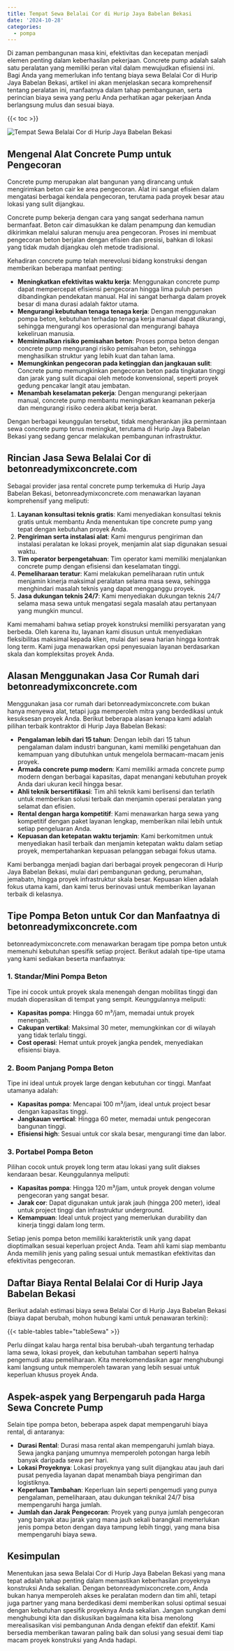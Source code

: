 ```yaml
---
title: Tempat Sewa Belalai Cor di Hurip Jaya Babelan Bekasi
date: '2024-10-28'
categories:
  - pompa
---
```


Di zaman pembangunan masa kini, efektivitas dan kecepatan menjadi elemen penting dalam keberhasilan pekerjaan. Concrete pump adalah salah satu peralatan yang memiliki peran vital dalam mewujudkan efisiensi ini. Bagi Anda yang memerlukan info tentang biaya sewa Belalai Cor di Hurip Jaya Babelan Bekasi, artikel ini akan menjelaskan secara komprehensif tentang peralatan ini, manfaatnya dalam tahap pembangunan, serta perincian biaya sewa yang perlu Anda perhatikan agar pekerjaan Anda berlangsung mulus dan sesuai biaya.

{{< toc >}}

![Tempat Sewa Belalai Cor di Hurip Jaya Babelan Bekasi](https://betoncor8.github.io/pump/concrete-pump%20(28).png)

## Mengenal Alat Concrete Pump untuk Pengecoran

Concrete pump merupakan alat bangunan yang dirancang untuk mengirimkan beton cair ke area pengecoran. Alat ini sangat efisien dalam mengatasi berbagai kendala pengecoran, terutama pada proyek besar atau lokasi yang sulit dijangkau.

Concrete pump bekerja dengan cara yang sangat sederhana namun bermanfaat. Beton cair dimasukkan ke dalam penampung dan kemudian dikirimkan melalui saluran menuju area pengecoran. Proses ini membuat pengecoran beton berjalan dengan efisien dan presisi, bahkan di lokasi yang tidak mudah dijangkau oleh metode tradisional.

Kehadiran concrete pump telah merevolusi bidang konstruksi dengan memberikan beberapa manfaat penting:

- **Meningkatkan efektivitas waktu kerja**: Menggunakan concrete pump dapat mempercepat efisiensi pengecoran hingga lima puluh persen dibandingkan pendekatan manual. Hal ini sangat berharga dalam proyek besar di mana durasi adalah faktor utama.
- **Mengurangi kebutuhan tenaga tenaga kerja**: Dengan menggunakan pompa beton, kebutuhan terhadap tenaga kerja manual dapat dikurangi, sehingga mengurangi kos operasional dan mengurangi bahaya kekeliruan manusia.
- **Meminimalkan risiko pemisahan beton**: Proses pompa beton dengan concrete pump mengurangi risiko pemisahan beton, sehingga menghasilkan struktur yang lebih kuat dan tahan lama.
- **Memungkinkan pengecoran pada ketinggian dan jangkauan sulit**: Concrete pump memungkinkan pengecoran beton pada tingkatan tinggi dan jarak yang sulit dicapai oleh metode konvensional, seperti proyek gedung pencakar langit atau jembatan.
- **Menambah keselamatan pekerja**: Dengan mengurangi pekerjaan manual, concrete pump membantu meningkatkan keamanan pekerja dan mengurangi risiko cedera akibat kerja berat.

Dengan berbagai keunggulan tersebut, tidak mengherankan jika permintaan sewa concrete pump terus meningkat, terutama di Hurip Jaya Babelan Bekasi yang sedang gencar melakukan pembangunan infrastruktur.

## Rincian Jasa Sewa Belalai Cor di betonreadymixconcrete.com

Sebagai provider jasa rental concrete pump terkemuka di Hurip Jaya Babelan Bekasi, betonreadymixconcrete.com menawarkan layanan komprehensif yang meliputi:

1. **Layanan konsultasi teknis gratis**: Kami menyediakan konsultasi teknis gratis untuk membantu Anda menentukan tipe concrete pump yang tepat dengan kebutuhan proyek Anda.
2. **Pengiriman serta instalasi alat**: Kami mengurus pengiriman dan instalasi peralatan ke lokasi proyek, menjamin alat siap digunakan sesuai waktu.
3. **Tim operator berpengetahuan**: Tim operator kami memiliki menjalankan concrete pump dengan efisiensi dan keselamatan tinggi.
4. **Pemeliharaan teratur**: Kami melakukan pemeliharaan rutin untuk menjamin kinerja maksimal peralatan selama masa sewa, sehingga menghindari masalah teknis yang dapat mengganggu proyek.
5. **Jasa dukungan teknis 24/7**: Kami menyediakan dukungan teknis 24/7 selama masa sewa untuk mengatasi segala masalah atau pertanyaan yang mungkin muncul.

Kami memahami bahwa setiap proyek konstruksi memiliki persyaratan yang berbeda. Oleh karena itu, layanan kami disusun untuk menyediakan fleksibilitas maksimal kepada klien, mulai dari sewa harian hingga kontrak long term. Kami juga menawarkan opsi penyesuaian layanan berdasarkan skala dan kompleksitas proyek Anda.

## Alasan Menggunakan Jasa Cor Rumah dari betonreadymixconcrete.com

Menggunakan jasa cor rumah dari betonreadymixconcrete.com bukan hanya menyewa alat, tetapi juga memperoleh mitra yang berdedikasi untuk kesuksesan proyek Anda. Berikut beberapa alasan kenapa kami adalah pilihan terbaik kontraktor di Hurip Jaya Babelan Bekasi:

- **Pengalaman lebih dari 15 tahun**: Dengan lebih dari 15 tahun pengalaman dalam industri bangunan, kami memiliki pengetahuan dan kemampuan yang dibutuhkan untuk mengelola bermacam-macam jenis proyek.
- **Armada concrete pump modern**: Kami memiliki armada concrete pump modern dengan berbagai kapasitas, dapat menangani kebutuhan proyek Anda dari ukuran kecil hingga besar.
- **Ahli teknik bersertifikasi**: Tim ahli teknik kami berlisensi dan terlatih untuk memberikan solusi terbaik dan menjamin operasi peralatan yang selamat dan efisien.
- **Rental dengan harga kompetitif**: Kami menawarkan harga sewa yang kompetitif dengan paket layanan lengkap, memberikan nilai lebih untuk setiap pengeluaran Anda.
- **Kepuasan dan ketepatan waktu terjamin**: Kami berkomitmen untuk menyediakan hasil terbaik dan menjamin ketepatan waktu dalam setiap proyek, mempertahankan kepuasan pelanggan sebagai fokus utama.

Kami berbangga menjadi bagian dari berbagai proyek pengecoran di Hurip Jaya Babelan Bekasi, mulai dari pembangunan gedung, perumahan, jemabatn, hingga proyek infrastruktur skala besar. Kepuasan klien adalah fokus utama kami, dan kami terus berinovasi untuk memberikan layanan terbaik di kelasnya.

## Tipe Pompa Beton untuk Cor dan Manfaatnya di betonreadymixconcrete.com

betonreadymixconcrete.com menawarkan beragam tipe pompa beton untuk memenuhi kebutuhan spesifik setiap project. Berikut adalah tipe-tipe utama yang kami sediakan beserta manfaatnya:

### 1\. Standar/Mini Pompa Beton

Tipe ini cocok untuk proyek skala menengah dengan mobilitas tinggi dan mudah dioperasikan di tempat yang sempit. Keunggulannya meliputi:

- **Kapasitas pompa**: Hingga 60 m³/jam, memadai untuk proyek menengah.
- **Cakupan vertikal**: Maksimal 30 meter, memungkinkan cor di wilayah yang tidak terlalu tinggi.
- **Cost operasi**: Hemat untuk proyek jangka pendek, menyediakan efisiensi biaya.

### 2\. Boom Panjang Pompa Beton

Tipe ini ideal untuk proyek large dengan kebutuhan cor tinggi. Manfaat utamanya adalah:

- **Kapasitas pompa**: Mencapai 100 m³/jam, ideal untuk project besar dengan kapasitas tinggi.
- **Jangkauan vertical**: Hingga 60 meter, memadai untuk pengecoran bangunan tinggi.
- **Efisiensi high**: Sesuai untuk cor skala besar, mengurangi time dan labor.

### 3\. Portabel Pompa Beton

Pilihan cocok untuk proyek long term atau lokasi yang sulit diakses kendaraan besar. Keunggulannya meliputi:

- **Kapasitas pompa**: Hingga 120 m³/jam, untuk proyek dengan volume pengecoran yang sangat besar.
- **Jarak cor**: Dapat digunakan untuk jarak jauh (hingga 200 meter), ideal untuk project tinggi dan infrastruktur underground.
- **Kemampuan**: Ideal untuk project yang memerlukan durability dan kinerja tinggi dalam long term.

Setiap jenis pompa beton memiliki karakteristik unik yang dapat dioptimalkan sesuai keperluan project Anda. Team ahli kami siap membantu Anda memilih jenis yang paling sesuai untuk memastikan efektivitas dan efektivitas pengecoran.

## Daftar Biaya Rental Belalai Cor di Hurip Jaya Babelan Bekasi

Berikut adalah estimasi biaya sewa Belalai Cor di Hurip Jaya Babelan Bekasi (biaya dapat berubah, mohon hubungi kami untuk penawaran terkini):

{{< table-tables table="tableSewa" >}}

Perlu diingat kalau harga rental bisa berubah-ubah tergantung terhadap lama sewa, lokasi proyek, dan kebutuhan tambahan seperti halnya pengemudi atau pemeliharaan. Kita merekomendasikan agar menghubungi kami langsung untuk memperoleh tawaran yang lebih sesuai untuk keperluan khusus proyek Anda.

## Aspek-aspek yang Berpengaruh pada Harga Sewa Concrete Pump

Selain tipe pompa beton, beberapa aspek dapat mempengaruhi biaya rental, di antaranya:

- **Durasi Rental**: Durasi masa rental akan mempengaruhi jumlah biaya. Sewa jangka panjang umumnya memperoleh potongan harga lebih banyak daripada sewa per hari.
- **Lokasi Proyeknya**: Lokasi proyeknya yang sulit dijangkau atau jauh dari pusat penyedia layanan dapat menambah biaya pengiriman dan logistiknya.
- **Keperluan Tambahan**: Keperluan lain seperti pengemudi yang punya pengalaman, pemeliharaan, atau dukungan teknikal 24/7 bisa mempengaruhi harga jumlah.
- **Jumlah dan Jarak Pengecoran**: Proyek yang punya jumlah pengecoran yang banyak atau jarak yang mana jauh sekali barangkali memerlukan jenis pompa beton dengan daya tampung lebih tinggi, yang mana bisa mempengaruhi biaya sewa.

## Kesimpulan

Menentukan jasa sewa Belalai Cor di Hurip Jaya Babelan Bekasi yang mana tepat adalah tahap penting dalam memastikan keberhasilan proyeknya konstruksi Anda sekalian. Dengan betonreadymixconcrete.com, Anda bukan hanya memperoleh akses ke peralatan modern dan tim ahli, tetapi juga partner yang mana berdedikasi demi memberikan solusi optimal sesuai dengan kebutuhan spesifik proyeknya Anda sekalian. Jangan sungkan demi menghubungi kita dan diskusikan bagaimana kita bisa menolong merealisasikan visi pembangunan Anda dengan efektif dan efektif. Kami bersedia memberikan tawaran paling baik dan solusi yang sesuai demi tiap macam proyek konstruksi yang Anda hadapi.
